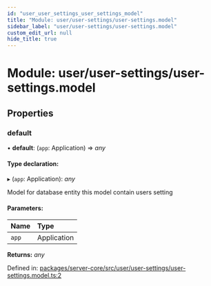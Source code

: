 ```yaml
---
id: "user_user_settings_user_settings_model"
title: "Module: user/user-settings/user-settings.model"
sidebar_label: "user/user-settings/user-settings.model"
custom_edit_url: null
hide_title: true
---
```


# Module: user/user-settings/user-settings.model

## Properties

### default

• **default**: (`app`: Application) => *any*

#### Type declaration:

▸ (`app`: Application): *any*

Model for database entity
this model contain users setting

#### Parameters:

| Name | Type |
| :------ | :------ |
| `app` | Application |

**Returns:** *any*

Defined in: [packages/server-core/src/user/user-settings/user-settings.model.ts:2](https://github.com/xr3ngine/xr3ngine/blob/2d83606b6/packages/server-core/src/user/user-settings/user-settings.model.ts#L2)
